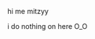 hi me mitzyy

i do nothing on here O_O

<!---
mitzyy7/mitzyy7 is a ✨ special ✨ repository because its `README.md` (this file) appears on your GitHub profile.
You can click the Preview link to take a look at your changes.
--->
